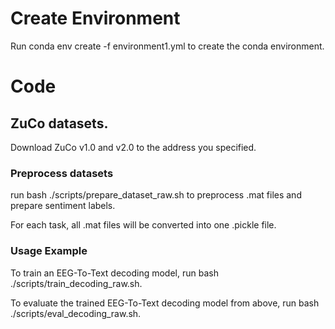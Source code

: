 # Create Environment
Run conda env create -f environment1.yml to create the conda environment.

# Code
## ZuCo datasets.
Download ZuCo v1.0 and v2.0 to the address you specified.

### Preprocess datasets
run bash ./scripts/prepare_dataset_raw.sh to preprocess .mat files and prepare sentiment labels.

For each task, all .mat files will be converted into one .pickle file.
### Usage Example
To train an EEG-To-Text decoding model, run bash ./scripts/train_decoding_raw.sh.

To evaluate the trained EEG-To-Text decoding model from above, run bash ./scripts/eval_decoding_raw.sh.
